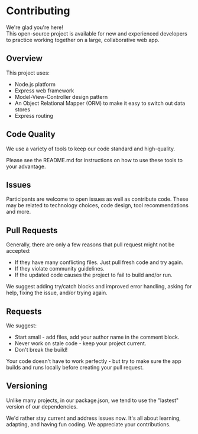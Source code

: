 # Contributing

We're glad you're here!  
This open-source project is available for new and experienced developers to practice working together 
on a large, collaborative web app. 

## Overview

This project uses:

- Node.js platform
- Express web framework
- Model-View-Controller design pattern
- An Object Relational Mapper (ORM) to make it easy to switch out data stores
- Express routing

## Code Quality 

We use a variety of tools to keep our code standard and high-quality. 

Please see the README.md for instructions on how to use these tools to your advantage.

## Issues 

Participants are welcome to open issues as well as contribute code. 
These may be related to technology choices, code design, tool recommendations and more. 

## Pull Requests

Generally, there are only a few reasons that pull request might not be accepted:

- If they have many conflicting files. Just pull fresh code and try again.
- If they violate community guidelines. 
- If the updated code causes the project to fail to build and/or run. 

We suggest adding try/catch blocks and improved error handling, asking for help, fixing the issue, and/or trying again. 

## Requests

We suggest:

- Start small - add files, add your author name in the comment block.
- Never work on stale code - keep your project current. 
- Don't break the build! 

Your code doesn't have to work perfectly - but try to make sure the app builds and runs locally 
before creating your pull request.

## Versioning

Unlike many projects, in our package.json, we tend to use the "lastest" version of our dependencies. 

We'd rather stay current and address issues now. 
It's all about learning, adapting, and having fun coding. 
We appreciate your contributions. 
